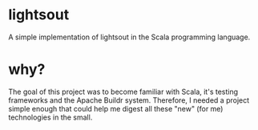 lightsout
=========

A simple implementation of lightsout in the Scala programming language.

why?
====
The goal of this project was to become familiar with Scala, it's testing frameworks and the Apache Buildr system. Therefore, I needed a project simple enough that could help me digest all these "new" (for me) technologies in the small.